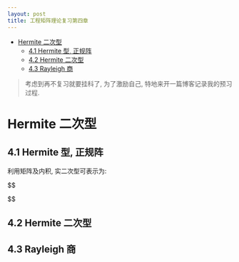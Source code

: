 ```yaml
---
layout: post
title: 工程矩阵理论复习第四章
---
```


<!-- TOC -->

- [Hermite 二次型](#hermite-%e4%ba%8c%e6%ac%a1%e5%9e%8b)
  - [4.1 Hermite 型, 正规阵](#41-hermite-%e5%9e%8b-%e6%ad%a3%e8%a7%84%e9%98%b5)
  - [4.2 Hermite 二次型](#42-hermite-%e4%ba%8c%e6%ac%a1%e5%9e%8b)
  - [4.3 Rayleigh 商](#43-rayleigh-%e5%95%86)

<!-- /TOC -->

> 考虑到再不复习就要挂科了, 为了激励自己, 特地来开一篇博客记录我的预习过程.

# Hermite 二次型

## 4.1 Hermite 型, 正规阵

利用矩阵及内积, 实二次型可表示为:

$$
    
$$

## 4.2 Hermite 二次型



## 4.3 Rayleigh 商